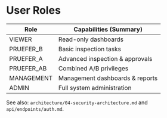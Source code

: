 # User Roles

| Role | Capabilities (Summary) |
| ---- | ---------------------- |
| VIEWER | Read-only dashboards |
| PRUEFER_B | Basic inspection tasks |
| PRUEFER_A | Advanced inspection & approvals |
| PRUEFER_AB | Combined A/B privileges |
| MANAGEMENT | Management dashboards & reports |
| ADMIN | Full system administration |

See also: `architecture/04-security-architecture.md` and `api/endpoints/auth.md`.
